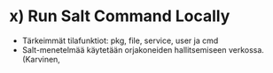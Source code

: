 # x) Run Salt Command Locally
- Tärkeimmät tilafunktiot: pkg, file, service, user ja cmd
- Salt-menetelmää käytetään orjakoneiden hallitsemiseen verkossa. (Karvinen, 

